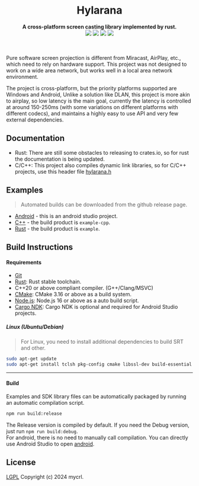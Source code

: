 <!--lint disable no-literal-urls-->
<div align="center">
   <h1>Hylarana</h1>
</div>
<div align="center">
  <strong>A cross-platform screen casting library implemented by rust.</strong>
</div>
<div align="center">
  <img src="https://img.shields.io/github/actions/workflow/status/mycrl/hylarana/release.yml"/>
  <img src="https://img.shields.io/github/license/mycrl/hylarana"/>
  <img src="https://img.shields.io/github/issues/mycrl/hylarana"/>
  <img src="https://img.shields.io/github/stars/mycrl/hylarana"/>
</div>
<br/>
<br/>

Pure software screen projection is different from Miracast, AirPlay, etc., which need to rely on hardware support. This project was not designed to work on a wide area network, but works well in a local area network environment.

The project is cross-platform, but the priority platforms supported are Windows and Android, Unlike a solution like DLAN, this project is more akin to airplay, so low latency is the main goal, currently the latency is controlled at around 150-250ms (with some variations on different platforms with different codecs), and maintains a highly easy to use API and very few external dependencies.

## Documentation

-   Rust: There are still some obstacles to releasing to crates.io, so for rust the documentation is being updated.
-   C/C++: This project also compiles dynamic link libraries, so for C/C++ projects, use this header file [hylarana.h](./ffi/include/hylarana.h)

## Examples

> Automated builds can be downloaded from the github release page.

-   [Android](./examples/android) - this is an android studio project.
-   [C++](./examples/cpp) - the build product is `example-cpp`.
-   [Rust](./examples/rust) - the build product is `example`.

## Build Instructions

#### Requirements

-   [Git](https://git-scm.com/downloads)
-   [Rust](https://www.rust-lang.org/tools/install): Rust stable toolchain.
-   C++20 or above compliant compiler. (G++/Clang/MSVC)
-   [CMake](https://cmake.org/download/): CMake 3.16 or above as a build system.
-   [Node.js](https://nodejs.org/en/download): Node.js 16 or above as a auto build script.
-   [Cargo NDK](https://github.com/willir/cargo-ndk-android-gradle): Cargo NDK is optional and required for Android Studio projects.

##### Linux (Ubuntu/Debian)

> For Linux, you need to install additional dependencies to build SRT and other.

```sh
sudo apt-get update
sudo apt-get install tclsh pkg-config cmake libssl-dev build-essential libasound2-dev libsdl2-dev libva-dev v4l-utils
```

---

#### Build

Examples and SDK library files can be automatically packaged by running an automatic compilation script.

```sh
npm run build:release
```

The Release version is compiled by default. If you need the Debug version, just run `npm run build:debug`.  
For android, there is no need to manually call compilation. You can directly use Android Studio to open [android](./examples/android).

## License

[LGPL](./LICENSE) Copyright (c) 2024 mycrl.
